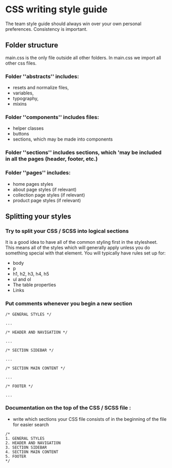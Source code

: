 # CSS writing style guide
The team style guide should always win over your own personal preferences. Consistency is important.


## Folder structure

main.css is the only file outside all other folders. In main.css we import all other css files. 

### Folder ''abstracts'' includes:
* resets and normalize files, 
* variables, 
* typography, 
* mixins

### Folder ''components'' includes files:
* helper classes
* buttons
* sections, which may be made into components

### Folder ''sections'' includes sections, which 'may be included in all the pages (header, footer, etc.)

### Folder ''pages'' includes:
* home pages styles
* about page styles (if relevant)
* collection page styles (if relevant)
* product page styles (if relevant)

## Splitting your styles

### Try to split your CSS / SCSS into logical sections

It is a good idea to have all of the common styling first in the stylesheet. 
This means all of the styles which will generally apply unless you do something special with that element. You will typically have rules set up for:

* body
* p
* h1, h2, h3, h4, h5
* ul and ol
* The table properties
* Links

### Put comments whenever you begin a new section

```
/* GENERAL STYLES */

...

/* HEADER AND NAVIGATION */

...

/* SECTION SIDEBAR */

...

/* SECTION MAIN CONTENT */

...

/* FOOTER */

...
```

### Documentation on the top of the CSS / SCSS file :
- write which sections your CSS file consists of in the beginning of the file for easier search
```
/*
1. GENERAL STYLES
2. HEADER AND NAVIGATION
3. SECTION SIDEBAR
4. SECTION MAIN CONTENT
5. FOOTER
*/
```
 